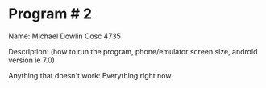 # Program # 2
Name:  Michael Dowlin
Cosc 4735

Description:  (how to run the program, phone/emulator screen size, android version ie 7.0)

Anything that doesn't work: Everything right now
